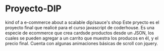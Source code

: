 # Proyecto-DIP
kind of a e-commerce about a scalable dip/sauce's shop
Este pryecto es el proyecto final que realicé para el curso javascript de coderhouse. Es una especie de ecommerce que crea cardsde productos desde un JSON,
los cuales se pueden agregar a un carrito que muestra los producos en él, y el precio final.
Cuenta con algunas animaciones básicas de scroll con jquery.
